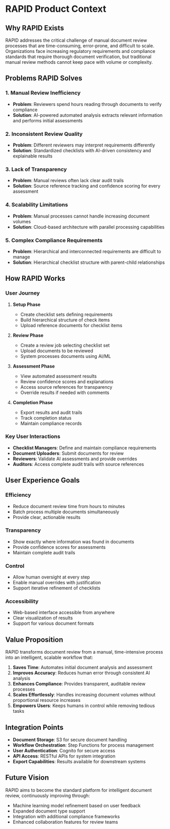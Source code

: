 # RAPID Product Context

## Why RAPID Exists

RAPID addresses the critical challenge of manual document review processes that are time-consuming, error-prone, and difficult to scale. Organizations face increasing regulatory requirements and compliance standards that require thorough document verification, but traditional manual review methods cannot keep pace with volume or complexity.

## Problems RAPID Solves

### 1. Manual Review Inefficiency

- **Problem**: Reviewers spend hours reading through documents to verify compliance
- **Solution**: AI-powered automated analysis extracts relevant information and performs initial assessments

### 2. Inconsistent Review Quality

- **Problem**: Different reviewers may interpret requirements differently
- **Solution**: Standardized checklists with AI-driven consistency and explainable results

### 3. Lack of Transparency

- **Problem**: Manual reviews often lack clear audit trails
- **Solution**: Source reference tracking and confidence scoring for every assessment

### 4. Scalability Limitations

- **Problem**: Manual processes cannot handle increasing document volumes
- **Solution**: Cloud-based architecture with parallel processing capabilities

### 5. Complex Compliance Requirements

- **Problem**: Hierarchical and interconnected requirements are difficult to manage
- **Solution**: Hierarchical checklist structure with parent-child relationships

## How RAPID Works

### User Journey

1. **Setup Phase**

   - Create checklist sets defining requirements
   - Build hierarchical structure of check items
   - Upload reference documents for checklist items

2. **Review Phase**

   - Create a review job selecting checklist set
   - Upload documents to be reviewed
   - System processes documents using AI/ML

3. **Assessment Phase**

   - View automated assessment results
   - Review confidence scores and explanations
   - Access source references for transparency
   - Override results if needed with comments

4. **Completion Phase**
   - Export results and audit trails
   - Track completion status
   - Maintain compliance records

### Key User Interactions

- **Checklist Managers**: Define and maintain compliance requirements
- **Document Uploaders**: Submit documents for review
- **Reviewers**: Validate AI assessments and provide overrides
- **Auditors**: Access complete audit trails with source references

## User Experience Goals

### Efficiency

- Reduce document review time from hours to minutes
- Batch process multiple documents simultaneously
- Provide clear, actionable results

### Transparency

- Show exactly where information was found in documents
- Provide confidence scores for assessments
- Maintain complete audit trails

### Control

- Allow human oversight at every step
- Enable manual overrides with justification
- Support iterative refinement of checklists

### Accessibility

- Web-based interface accessible from anywhere
- Clear visualization of results
- Support for various document formats

## Value Proposition

RAPID transforms document review from a manual, time-intensive process into an intelligent, scalable workflow that:

1. **Saves Time**: Automates initial document analysis and assessment
2. **Improves Accuracy**: Reduces human error through consistent AI analysis
3. **Enhances Compliance**: Provides transparent, auditable review processes
4. **Scales Effortlessly**: Handles increasing document volumes without proportional resource increases
5. **Empowers Users**: Keeps humans in control while removing tedious tasks

## Integration Points

- **Document Storage**: S3 for secure document handling
- **Workflow Orchestration**: Step Functions for process management
- **User Authentication**: Cognito for secure access
- **API Access**: RESTful APIs for system integration
- **Export Capabilities**: Results available for downstream systems

## Future Vision

RAPID aims to become the standard platform for intelligent document review, continuously improving through:

- Machine learning model refinement based on user feedback
- Expanded document type support
- Integration with additional compliance frameworks
- Enhanced collaboration features for review teams
